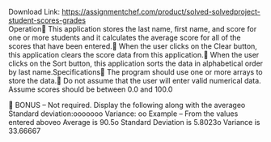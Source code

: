 Download Link: https://assignmentchef.com/product/solved-solvedproject-student-scores-grades
<br>
Operation This application stores the last name, first name, and score for one or more students and it calculates the average score for all of the scores that have been entered. When the user clicks on the Clear button, this application clears the score data from this application. When the user clicks on the Sort button, this application sorts the data in alphabetical order by last name.Specifications The program should use one or more arrays to store the data. Do not assume that the user will enter valid numerical data. Assume scores should be between 0.0 and 100.0

 BONUS – Not required. Display the following along with the averageo Standard deviation:ooooooo Variance: oo Example – From the values entered aboveo Average is 90.5o Standard Deviation is 5.8023o Variance is 33.66667